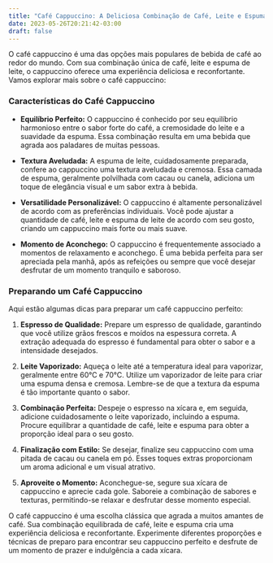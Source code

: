 ```yaml
---
title: "Café Cappuccino: A Deliciosa Combinação de Café, Leite e Espuma"
date: 2023-05-26T20:21:42-03:00
draft: false
---
```


O café cappuccino é uma das opções mais populares de bebida de café ao redor do mundo. Com sua combinação única de café, leite e espuma de leite, o cappuccino oferece uma experiência deliciosa e reconfortante. Vamos explorar mais sobre o café cappuccino:

### Características do Café Cappuccino

* **Equilíbrio Perfeito:** O cappuccino é conhecido por seu equilíbrio harmonioso entre o sabor forte do café, a cremosidade do leite e a suavidade da espuma. Essa combinação resulta em uma bebida que agrada aos paladares de muitas pessoas.

* **Textura Aveludada:** A espuma de leite, cuidadosamente preparada, confere ao cappuccino uma textura aveludada e cremosa. Essa camada de espuma, geralmente polvilhada com cacau ou canela, adiciona um toque de elegância visual e um sabor extra à bebida.

* **Versatilidade Personalizável:** O cappuccino é altamente personalizável de acordo com as preferências individuais. Você pode ajustar a quantidade de café, leite e espuma de leite de acordo com seu gosto, criando um cappuccino mais forte ou mais suave.

* **Momento de Aconchego:** O cappuccino é frequentemente associado a momentos de relaxamento e aconchego. É uma bebida perfeita para ser apreciada pela manhã, após as refeições ou sempre que você desejar desfrutar de um momento tranquilo e saboroso.

### Preparando um Café Cappuccino

Aqui estão algumas dicas para preparar um café cappuccino perfeito:

1. **Espresso de Qualidade:** Prepare um espresso de qualidade, garantindo que você utilize grãos frescos e moídos na espessura correta. A extração adequada do espresso é fundamental para obter o sabor e a intensidade desejados.

1. **Leite Vaporizado:** Aqueça o leite até a temperatura ideal para vaporizar, geralmente entre 60°C e 70°C. Utilize um vaporizador de leite para criar uma espuma densa e cremosa. Lembre-se de que a textura da espuma é tão importante quanto o sabor.

1. **Combinação Perfeita:** Despeje o espresso na xícara e, em seguida, adicione cuidadosamente o leite vaporizado, incluindo a espuma. Procure equilibrar a quantidade de café, leite e espuma para obter a proporção ideal para o seu gosto.

1. **Finalização com Estilo:** Se desejar, finalize seu cappuccino com uma pitada de cacau ou canela em pó. Esses toques extras proporcionam um aroma adicional e um visual atrativo.

1. **Aproveite o Momento:** Aconchegue-se, segure sua xícara de cappuccino e aprecie cada gole. Saboreie a combinação de sabores e texturas, permitindo-se relaxar e desfrutar desse momento especial.

O café cappuccino é uma escolha clássica que agrada a muitos amantes de café. Sua combinação equilibrada de café, leite e espuma cria uma experiência deliciosa e reconfortante. Experimente diferentes proporções e técnicas de preparo para encontrar seu cappuccino perfeito e desfrute de um momento de prazer e indulgência a cada xícara.
